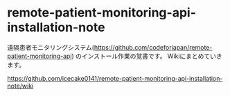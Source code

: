 # remote-patient-monitoring-api-installation-note
遠隔患者モニタリングシステム(https://github.com/codeforjapan/remote-patient-monitoring-api) のインストール作業の覚書です。
Wikiにまとめていきます。

https://github.com/icecake0141/remote-patient-monitoring-api-installation-note/wiki
